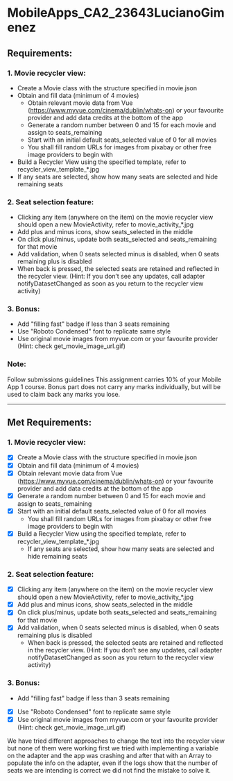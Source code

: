 # MobileApps_CA2_23643LucianoGimenez

## Requirements:
### 1. Movie recycler view:
  - Create a Movie class with the structure specified in movie.json
  - Obtain and fill data (minimum of 4 movies)
    - Obtain relevant movie data from Vue (https://www.myvue.com/cinema/dublin/whats-on) or your favourite provider and add data credits at the bottom of the app
    - Generate a random number between 0 and 15 for each movie and assign to seats_remaining
    - Start with an initial default seats_selected value of 0 for all movies
    - You shall fill random URLs for images from pixabay or other free image providers to begin with
  - Build a Recycler View using the specified template, refer to recycler_view_template_*.jpg
  - If any seats are selected, show how many seats are selected and hide remaining seats
### 2. Seat selection feature:
  - Clicking any item (anywhere on the item) on the movie recycler view should open a new MovieActivity, refer to movie_activity_*.jpg
  - Add plus and minus icons, show seats_selected in the middle
  - On click plus/minus, update both seats_selected and seats_remaining for that movie
  - Add validation, when 0 seats selected minus is disabled, when 0 seats remaining plus is disabled
  - When back is pressed, the selected seats are retained and reflected in the recycler view. (Hint: If you don’t see any updates, call adapter notifyDatasetChanged as soon as you return to the recycler view activity)
### 3. Bonus:
  - Add "filling fast" badge if less than 3 seats remaining
  - Use "Roboto Condensed" font to replicate same style
  - Use original movie images from myvue.com or your favourite provider (Hint: check get_movie_image_url.gif)

### Note:
Follow submissions guidelines
This assignment carries 10% of your Mobile App 1 course.
Bonus part does not carry any marks individually, but will be used to claim back any marks you lose.
___

## Met Requirements:
### 1. Movie recycler view:
- [x] Create a Movie class with the structure specified in movie.json
- [x] Obtain and fill data (minimum of 4 movies)
- [x] Obtain relevant movie data from Vue (https://www.myvue.com/cinema/dublin/whats-on) or your favourite provider and add data credits at the bottom of the app
- [x] Generate a random number between 0 and 15 for each movie and assign to seats_remaining
- [x] Start with an initial default seats_selected value of 0 for all movies
  - You shall fill random URLs for images from pixabay or other free image providers to begin with
- [x] Build a Recycler View using the specified template, refer to recycler_view_template_*.jpg
  - If any seats are selected, show how many seats are selected and hide remaining seats
### 2. Seat selection feature:
- [x] Clicking any item (anywhere on the item) on the movie recycler view should open a new MovieActivity, refer to movie_activity_*.jpg
- [x] Add plus and minus icons, show seats_selected in the middle
- [x] On click plus/minus, update both seats_selected and seats_remaining for that movie
- [x] Add validation, when 0 seats selected minus is disabled, when 0 seats remaining plus is disabled
  - When back is pressed, the selected seats are retained and reflected in the recycler view. (Hint: If you don’t see any updates, call adapter notifyDatasetChanged as soon as you return to the recycler view activity)
### 3. Bonus:
- Add "filling fast" badge if less than 3 seats remaining
- [x] Use "Roboto Condensed" font to replicate same style
- [x] Use original movie images from myvue.com or your favourite provider (Hint: check get_movie_image_url.gif)

We have tried different approaches to change the text into the recycler view but none of them were working
first we tried with implementing a variable on the adapter and the app was crashing and after that with an Array
to populate the info on the adapter, even if the logs show that the number of seats we are intending is correct
we did not find the mistake to solve it.







